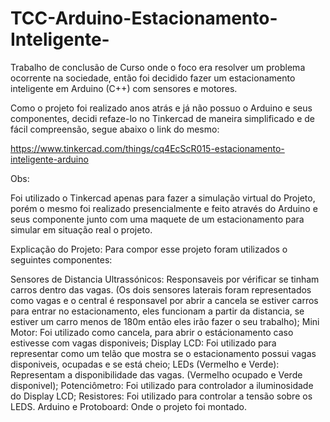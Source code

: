 # TCC-Arduino-Estacionamento-Inteligente-
Trabalho de conclusão de Curso onde o foco era resolver um problema ocorrente na sociedade, então foi decidido fazer um estacionamento inteligente em Arduino (C++) com sensores e motores.

Como o projeto foi realizado anos atrás e já não possuo o Arduino e seus componentes, decidi refaze-lo no Tinkercad de maneira simplificado e de fácil compreensão, segue abaixo o link do mesmo:

https://www.tinkercad.com/things/cq4EcScR015-estacionamento-inteligente-arduino

Obs:

Foi utilizado o Tinkercad apenas para fazer a simulação virtual do Projeto, porém o mesmo foi realizado presencialmente e feito através do Arduino e seus componente junto com uma maquete de um estacionamento para simular em situação real o projeto.

Explicação do Projeto: Para compor esse projeto foram utilizados o seguintes componentes:

Sensores de Distancia Ultrassónicos: Responsaveis por vérificar se tinham carros dentro das vagas. (Os dois sensores laterais foram representados como vagas e o central é responsavel por abrir a cancela se estiver carros para entrar no estacionamento, eles funcionam a partir da distancia, se estiver um carro menos de 180m então eles irão fazer o seu trabalho);
Mini Motor: Foi utilizado como cancela, para abrir o estácionamento caso estivesse com vagas disponiveis;
Display LCD: Foi utilizado para representar como um telão que mostra se o estacionamento possui vagas disponiveis, ocupadas e se está cheio;
LEDs (Vermelho e Verde): Representam a disponibilidade das vagas. (Vermelho ocupado e Verde disponivel);
Potenciômetro: Foi utilizado para controlador a iluminosidade do Display LCD;
Resistores: Foi utilizado para controlar a tensão sobre os LEDS.
Arduino e Protoboard: Onde o projeto foi montado.
